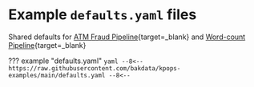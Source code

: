 # Example `defaults.yaml` files

Shared defaults for [ATM Fraud Pipeline](https://github.com/bakdata/kpops/tree/main/examples/bakdata/atm-fraud-detection){target=_blank} and [Word-count Pipeline](https://github.com/bakdata/kpops-examples/tree/main/word-count){target=_blank}

<!-- dprint-ignore-start -->

??? example "defaults.yaml"
    ```yaml
    --8<--
    https://raw.githubusercontent.com/bakdata/kpops-examples/main/defaults.yaml
    --8<--
    ```

<!-- dprint-ignore-end -->
